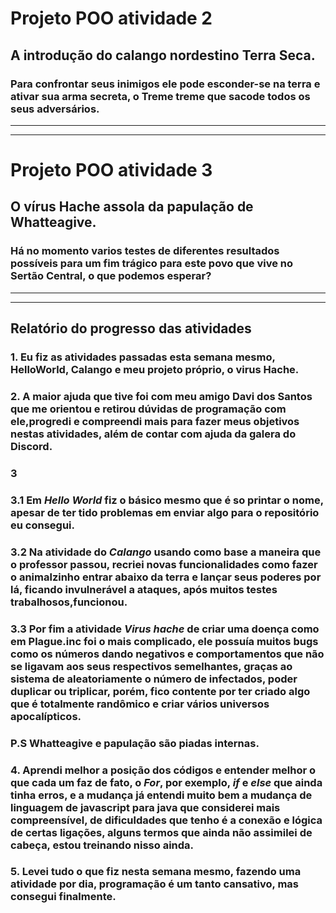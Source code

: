 # Projeto POO atividade 2

## A introdução do calango nordestino Terra Seca.

### Para confrontar seus inimigos ele pode esconder-se na terra e ativar sua arma secreta, o **Treme treme** que sacode todos os seus adversários.
_________________________
_________________________
# Projeto POO atividade 3

## O vírus Hache assola da papulação de Whatteagive.

### Há no momento varios testes de diferentes resultados possíveis para um fim trágico para este povo que vive no Sertão Central, o que podemos esperar?


_________________________
_________________________
## **Relatório do progresso das atividades**

### 1. Eu fiz as atividades passadas esta semana mesmo, HelloWorld, Calango e meu projeto próprio, o virus Hache.

### 2. A maior ajuda que tive foi com meu amigo **Davi dos Santos** que me orientou e retirou dúvidas de programação com ele,progredi e compreendi mais para fazer meus objetivos nestas atividades, além de contar com ajuda da galera do Discord.

### **3**

### 3.1 Em *Hello World* fiz o básico mesmo que é so printar o nome, apesar de ter tido problemas em enviar algo para o repositório eu consegui.          

### 3.2 Na atividade do *Calango* usando como base a maneira que o professor passou, recriei novas funcionalidades como fazer o animalzinho entrar abaixo da terra e lançar seus poderes por lá, ficando invulnerável a ataques, após muitos testes trabalhosos,funcionou.

### 3.3 Por fim a atividade *Virus hache* de criar uma doença como em **Plague.inc** foi o mais complicado, ele possuía muitos bugs como os números dando negativos e comportamentos que não se ligavam aos seus respectivos semelhantes, graças ao sistema de aleatoriamente o número de infectados, poder duplicar ou triplicar, porém, fico contente por ter criado algo que é totalmente randômico e criar vários universos apocalípticos.

### **P.S** Whatteagive e papulação são piadas internas.

### 4. Aprendi melhor a posição dos códigos e entender melhor o que cada um faz de fato, o *For*, por exemplo, *if* e *else* que ainda tinha erros, e a mudança já entendi muito bem a mudança de linguagem de javascript para java que considerei mais compreensível, de dificuldades que tenho é a conexão e lógica de certas ligações, alguns termos que ainda não assimilei de cabeça, estou treinando nisso ainda.

### 5. Levei tudo o que fiz nesta semana mesmo, fazendo uma atividade por dia, programação é um tanto cansativo, mas consegui finalmente.
